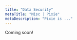 ```yaml
---
title: "Data Security"
metaTitle: "Misc | Pixie"
metaDescription: "Pixie is ..."
---
```


Coming soon!